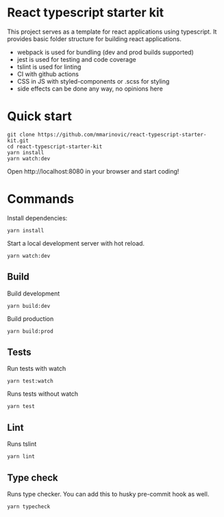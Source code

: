 # React typescript starter kit
This project serves as a template for react applications using typescript. It provides basic folder structure for building react applications.

- webpack is used for bundling (dev and prod builds supported)
- jest is used for testing and code coverage
- tslint is used for linting
- CI with github actions
- CSS in JS with styled-components or .scss for styling
- side effects can be done any way, no opinions here

# Quick start
```shell
git clone https://github.com/mmarinovic/react-typescript-starter-kit.git
cd react-typescript-starter-kit
yarn install
yarn watch:dev
```
Open http://localhost:8080 in your browser and start coding!
# Commands

Install dependencies:
```Shell
yarn install
```

Start a local development server with hot reload.
```Shell
yarn watch:dev
```

## Build
Build development
```Shell
yarn build:dev
```

Build production
```Shell
yarn build:prod
```

## Tests

Run tests with watch
```Shell
yarn test:watch
```

Runs tests without watch
```Shell
yarn test
```

## Lint
Runs tslint
```Shell
yarn lint
```

## Type check
Runs type checker. You can add this to husky pre-commit hook as well.
```Shell
yarn typecheck
```
